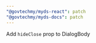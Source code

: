 ```yaml
---
"@govtechmy/myds-react": patch
"@govtechmy/myds-docs": patch
---
```


Add `hideClose` prop to DialogBody
